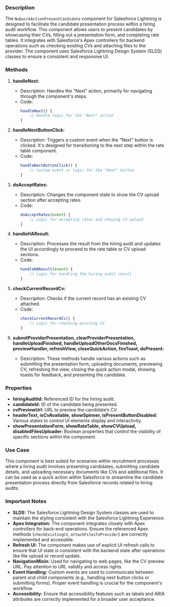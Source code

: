 ### Description

The `NuQuickActionPresentCandidate` component for Salesforce Lightning is designed to facilitate the candidate presentation process within a hiring audit workflow. This component allows users to present candidates by showcasing their CVs, filling out a presentation form, and completing rate tables. It integrates with Salesforce's Apex controllers for backend operations such as checking existing CVs and attaching files to the provider. The component uses Salesforce Lightning Design System (SLDS) classes to ensure a consistent and responsive UI.

### Methods

1. **handleNext:**
   - Description: Handles the "Next" action, primarily for navigating through the component's steps.
   - Code:
     ```javascript
     handleNext() {
         // Handle logic for the "Next" action
     }
     ```

2. **handleNextButtonClick:**
   - Description: Triggers a custom event when the "Next" button is clicked. It's designed for transitioning to the next step within the rate table component.
   - Code:
     ```javascript
     handleNextButtonClick() {
         // Custom event or logic for the "Next" button
     }
     ```

3. **doAcceptRates:**
   - Description: Changes the component state to show the CV upload section after accepting rates.
   - Code:
     ```javascript
     doAcceptRates(event) {
         // Logic for accepting rates and showing CV upload
     }
     ```

4. **handleHAResult:**
   - Description: Processes the result from the hiring audit and updates the UI accordingly to proceed to the rate table or CV upload sections.
   - Code:
     ```javascript
     handleHAResult(event) {
         // Logic for handling the hiring audit result
     }
     ```

5. **checkCurrentRecordCv:**
   - Description: Checks if the current record has an existing CV attached.
   - Code:
     ```javascript
     checkCurrentRecordCv() {
         // Logic for checking existing CV
     }
     ```

6. **submitProviderPresentation, clearProviderPresentation, handleUploadFinished, handleUploadOtherDocsFinished, previewHandler, refreshView, closeQuickAction, fireToast, doPresent:**
   - Description: These methods handle various actions such as submitting the presentation form, uploading documents, previewing CV, refreshing the view, closing the quick action modal, showing toasts for feedback, and presenting the candidate.

### Properties

- **hiringAuditId:** Referenced ID for the hiring audit.
- **candidateId:** ID of the candidate being presented.
- **cvPreviewUrl:** URL to preview the candidate’s CV.
- **headerText, isCvAvailable, showSpinner, isPresentButtonDisabled:** Various states to control UI elements display and interactivity.
- **showPresentationForm, showRateTable, showCVUpload, disabledFilesUploader:** Boolean properties that control the visibility of specific sections within the component.

### Use Case

This component is best suited for scenarios within recruitment processes where a hiring audit involves presenting candidates, submitting candidate details, and uploading necessary documents like CVs and additional files. It can be used as a quick action within Salesforce to streamline the candidate presentation process directly from Salesforce records related to hiring audits.

### Important Notes

- **SLDS:** The Salesforce Lightning Design System classes are used to maintain the styling consistent with the Salesforce Lightning Experience.
- **Apex Integration:** The component integrates closely with Apex controllers for back-end operations. Ensure the referenced Apex methods (`checkExistingCV`, `attachFilesToProvider`) are correctly implemented and accessible.
- **Refresh UI:** The component makes use of explicit UI refresh calls to ensure that UI state is consistent with the backend state after operations like file upload or record update.
- **NavigationMixin:** Used for navigating to web pages, like the CV preview URL. Pay attention to URL validity and access rights.
- **Event Handling:** Custom events are used to communicate between parent and child components (e.g., handling next button clicks or submitting forms). Proper event handling is crucial for the component's workflow.
- **Accessibility:** Ensure that accessibility features such as labels and ARIA attributes are correctly implemented for a broader user acceptance.